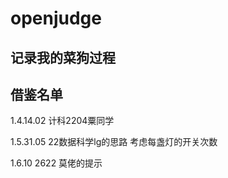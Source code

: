 # openjudge

## **记录我的菜狗过程**

## 借鉴名单

1.4.14.02 计科2204粟同学

1.5.31.05 22数据科学lg的思路 考虑每盏灯的开关次数

1.6.10 2622 莫佬的提示
